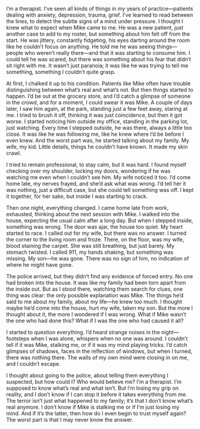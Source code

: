 I’m a therapist. I’ve seen all kinds of things in my years of practice—patients dealing with anxiety, depression, trauma, grief. I’ve learned to read between the lines, to detect the subtle signs of a mind under pressure. I thought I knew what to expect when Mike came to me. He was a new patient, just another case to add to my roster, but something about him felt off from the start. He was jittery, constantly fidgeting, his eyes darting around the room like he couldn’t focus on anything. He told me he was seeing things—people who weren’t really there—and that it was starting to consume him. I could tell he was scared, but there was something about his fear that didn’t sit right with me. It wasn’t just paranoia; it was like he was trying to tell me something, something I couldn’t quite grasp.

At first, I chalked it up to his condition. Patients like Mike often have trouble distinguishing between what’s real and what’s not. But then things started to happen. I’d be out at the grocery store, and I’d catch a glimpse of someone in the crowd, and for a moment, I could swear it was Mike. A couple of days later, I saw him again, at the park, standing just a few feet away, staring at me. I tried to brush it off, thinking it was just coincidence, but then it got worse. I started noticing him outside my office, standing in the parking lot, just watching. Every time I stepped outside, he was there, always a little too close. It was like he was following me, like he knew where I’d be before I even knew. And the worst part was, he started talking about my family. My wife, my kid. Little details, things he couldn’t have known. It made my skin crawl.

I tried to remain professional, to stay calm, but it was hard. I found myself checking over my shoulder, locking my doors, wondering if he was watching me even when I couldn’t see him. My wife noticed it too. I’d come home late, my nerves frayed, and she’d ask what was wrong. I’d tell her it was nothing, just a difficult case, but she could tell something was off. I kept it together, for her sake, but inside I was starting to crack.

Then one night, everything changed. I came home late from work, exhausted, thinking about the next session with Mike. I walked into the house, expecting the usual calm after a long day. But when I stepped inside, something was wrong. The door was ajar, the house too quiet. My heart started to race. I called out for my wife, but there was no answer. I turned the corner to the living room and froze. There, on the floor, was my wife, blood staining the carpet. She was still breathing, but just barely. My stomach twisted. I called 911, my hands shaking, but something was missing. My son—he was gone. There was no sign of him, no indication of where he might have gone.

The police arrived, but they didn’t find any evidence of forced entry. No one had broken into the house. It was like my family had been torn apart from the inside out. But as I stood there, watching them search for clues, one thing was clear: the only possible explanation was Mike. The things he’d said to me about my family, about my life—he knew too much. I thought maybe he’d come into the house, hurt my wife, taken my son. But the more I thought about it, the more I wondered if I was wrong. What if Mike wasn’t the one who had done this? What if I was the one who had caused it all?

I started to question everything. I’d heard strange noises in the night—footsteps when I was alone, whispers when no one was around. I couldn’t tell if it was Mike, stalking me, or if it was my mind playing tricks. I’d catch glimpses of shadows, faces in the reflection of windows, but when I turned, there was nothing there. The walls of my own mind were closing in on me, and I couldn’t escape.

I thought about going to the police, about telling them everything I suspected, but how could I? Who would believe me? I’m a therapist. I’m supposed to know what’s real and what isn’t. But I’m losing my grip on reality, and I don’t know if I can stop it before it takes everything from me. The terror isn’t just what happened to my family; it’s that I don’t know what’s real anymore. I don’t know if Mike is stalking me or if I’m just losing my mind. And if it’s the latter, then how do I even begin to trust myself again? The worst part is that I may never know the answer.


